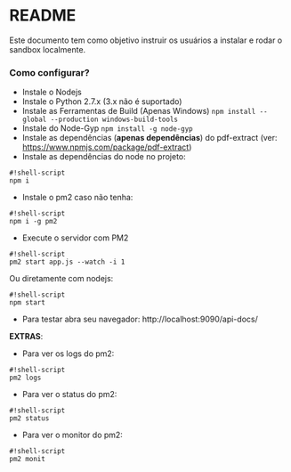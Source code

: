 # README #

Este documento tem como objetivo instruir os usuários a instalar e rodar o sandbox localmente.

### Como configurar? ###

- Instale o Nodejs
- Instale o Python 2.7.x (3.x não é suportado)
- Instale as Ferramentas de Build (Apenas Windows) `` npm install --global --production windows-build-tools ``
- Instale do Node-Gyp ``` npm install -g node-gyp ```
- Instale as dependências (**apenas dependências**) do pdf-extract (ver: https://www.npmjs.com/package/pdf-extract)
- Instale as dependências do node no projeto:
```
#!shell-script
npm i
```
- Instale o pm2 caso não tenha:
```
#!shell-script
npm i -g pm2
```
- Execute o servidor com PM2
```
#!shell-script
pm2 start app.js --watch -i 1
```

Ou diretamente com nodejs:

```
#!shell-script
npm start
```

- Para testar abra seu navegador: http://localhost:9090/api-docs/

**EXTRAS**:

* Para ver os logs do pm2:
```
#!shell-script
pm2 logs
```

* Para ver o status do pm2:
```
#!shell-script
pm2 status
```

* Para ver o monitor do pm2:
```
#!shell-script
pm2 monit
```